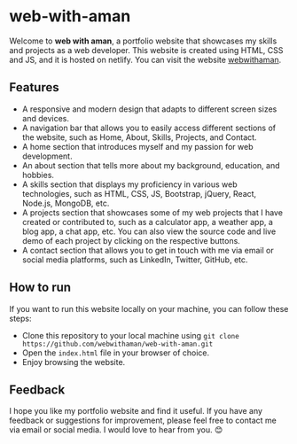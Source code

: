 # web-with-aman

Welcome to **web with aman**, a portfolio website that showcases my skills and projects as a web developer. This website is created using HTML, CSS and JS, and it is hosted on netlify. You can visit the website [webwithaman](https://webwithaman.netlify.app).

## Features

- A responsive and modern design that adapts to different screen sizes and devices.
- A navigation bar that allows you to easily access different sections of the website, such as Home, About, Skills, Projects, and Contact.
- A home section that introduces myself and my passion for web development.
- An about section that tells more about my background, education, and hobbies.
- A skills section that displays my proficiency in various web technologies, such as HTML, CSS, JS, Bootstrap, jQuery, React, Node.js, MongoDB, etc.
- A projects section that showcases some of my web projects that I have created or contributed to, such as a calculator app, a weather app, a blog app, a chat app, etc. You can also view the source code and live demo of each project by clicking on the respective buttons.
- A contact section that allows you to get in touch with me via email or social media platforms, such as LinkedIn, Twitter, GitHub, etc.

## How to run

If you want to run this website locally on your machine, you can follow these steps:

- Clone this repository to your local machine using `git clone https://github.com/webwithaman/web-with-aman.git`
- Open the `index.html` file in your browser of choice.
- Enjoy browsing the website.

## Feedback

I hope you like my portfolio website and find it useful. If you have any feedback or suggestions for improvement, please feel free to contact me via email or social media. I would love to hear from you. 😊
